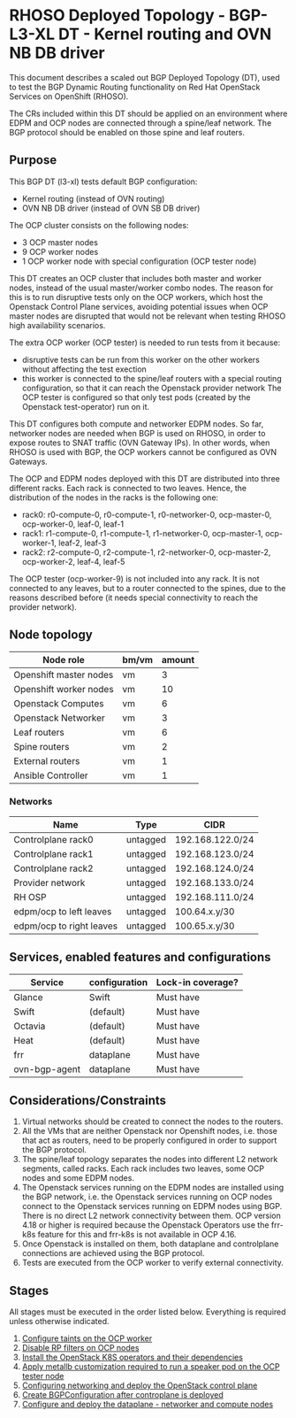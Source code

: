 # RHOSO Deployed Topology - BGP-L3-XL DT - Kernel routing and OVN NB DB driver

This document describes a scaled out BGP Deployed Topology (DT), used to test the
BGP Dynamic Routing functionality on Red Hat OpenStack Services on OpenShift
(RHOSO).

The CRs included within this DT should be applied on an environment where EDPM
and OCP nodes are connected through a spine/leaf network. The BGP protocol
should be enabled on those spine and leaf routers.

## Purpose

This BGP DT (l3-xl) tests default BGP configuration:
* Kernel routing (instead of OVN routing)
* OVN NB DB driver (instead of OVN SB DB driver)

The OCP cluster consists on the following nodes:
* 3 OCP master nodes
* 9 OCP worker nodes
* 1 OCP worker node with special configuration (OCP tester node)

This DT creates an OCP cluster that includes both master and worker nodes,
instead of the usual master/worker combo nodes. The reason for this is to run
disruptive tests only on the OCP workers, which host the Openstack Control
Plane services, avoiding potential issues when OCP master nodes are disrupted
that would not be relevant when testing RHOSO high availability scenarios.

The extra OCP worker (OCP tester) is needed to run tests from it because:
* disruptive tests can be run from this worker on the other workers without
  affecting the test exection
* this worker is connected to the spine/leaf routers with a special routing
  configuration, so that it can reach the Openstack provider network
The OCP tester is configured so that only test pods (created by the
Openstack test-operator) run on it.

This DT configures both compute and networker EDPM nodes. So far, networker
nodes are needed when BGP is used on RHOSO, in order to expose routes to SNAT
traffic (OVN Gateway IPs). In other words, when RHOSO is used with BGP, the OCP
workers cannot be configured as OVN Gateways.

The OCP and EDPM nodes deployed with this DT are distributed into three
different racks. Each rack is connected to two leaves.
Hence, the distribution of the nodes in the racks is the following one:
* rack0: r0-compute-0, r0-compute-1, r0-networker-0, ocp-master-0, ocp-worker-0, leaf-0, leaf-1
* rack1: r1-compute-0, r1-compute-1, r1-networker-0, ocp-master-1, ocp-worker-1, leaf-2, leaf-3
* rack2: r2-compute-0, r2-compute-1, r2-networker-0, ocp-master-2, ocp-worker-2, leaf-4, leaf-5

The OCP tester (ocp-worker-9) is not included into any rack. It is not
connected to any leaves, but to a router connected to the spines, due to the
reasons described before (it needs special connectivity to reach the provider
network).

## Node topology
| Node role               | bm/vm | amount |
| ----------------------- | ----- | ------ |
| Openshift master nodes  | vm    | 3      |
| Openshift worker nodes  | vm    | 10     |
| Openstack Computes      | vm    | 6      |
| Openstack Networker     | vm    | 3      |
| Leaf routers            | vm    | 6      |
| Spine routers           | vm    | 2      |
| External routers        | vm    | 1      |
| Ansible Controller      | vm    | 1      |

### Networks

| Name                     | Type     | CIDR             |
| ------------------------ | -------- | ---------------- |
| Controlplane rack0       | untagged | 192.168.122.0/24 |
| Controlplane rack1       | untagged | 192.168.123.0/24 |
| Controlplane rack2       | untagged | 192.168.124.0/24 |
| Provider network         | untagged | 192.168.133.0/24 |
| RH OSP                   | untagged | 192.168.111.0/24 |
| edpm/ocp to left leaves  | untagged | 100.64.x.y/30    |
| edpm/ocp to right leaves | untagged | 100.65.x.y/30    |

## Services, enabled features and configurations

| Service          | configuration    | Lock-in coverage?  |
| ---------------- | ---------------- | ------------------ |
| Glance           | Swift            | Must have          |
| Swift            | (default)        | Must have          |
| Octavia          | (default)        | Must have          |
| Heat             | (default)        | Must have          |
| frr              | dataplane        | Must have          |
| ovn-bgp-agent    | dataplane        | Must have          |

## Considerations/Constraints

1. Virtual networks should be created to connect the nodes to the routers.
2. All the VMs that are neither Openstack nor Openshift nodes, i.e. those that
   act as routers, need to be properly configured in order to support the BGP
   protocol.
3. The spine/leaf topology separates the nodes into different L2
   network segments, called racks. Each rack includes two leaves, some OCP
   nodes and some EDPM nodes.
4. The Openstack services running on the EDPM nodes are installed using the BGP
   network, i.e. the Openstack services running on OCP nodes connect to the
   Openstack services running on EDPM nodes using BGP. There is no direct L2
   network connectivity between them. OCP version 4.18 or higher is required
   because the Openstack Operators use the frr-k8s feature for this and frr-k8s
   is not available in OCP 4.16.
5. Once Openstack is installed on them, both dataplane and controlplane
   connections are achieved using the BGP protocol.
6. Tests are executed from the OCP worker to verify external connectivity.

## Stages

All stages must be executed in the order listed below. Everything is required unless otherwise indicated.

1. [Configure taints on the OCP worker](configure-taints.md)
2. [Disable RP filters on OCP nodes](disable-rp-filters.md)
3. [Install the OpenStack K8S operators and their dependencies](../../common/)
4. [Apply metallb customization required to run a speaker pod on the OCP tester node](metallb/)
5. [Configuring networking and deploy the OpenStack control plane](control-plane.md)
6. [Create BGPConfiguration after controplane is deployed](bgp-configuration.md)
7. [Configure and deploy the dataplane - networker and compute nodes](data-plane.md)
